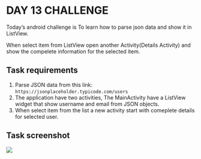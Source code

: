 # DAY 13 CHALLENGE
Today’s android challenge is To learn how to parse json data and show it in ListView.

When select item from ListView open another Activity(Details Activity) and show the compelete information for the selected item.

## Task requirements
1. Parse JSON data from this link: `https://jsonplaceholder.typicode.com/users`
2. The application have two activities, The MainActivity have a ListView widget that show username and email from JSON objects.
3. When select item from the list a new activity start with comeplete details for selected user.

## Task screenshot
![](./screenshots/day-13-challenge.png)